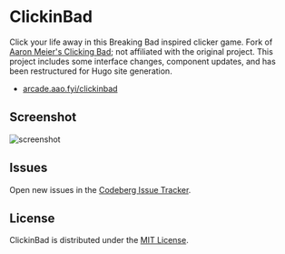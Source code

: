 # ClickinBad
Click your life away in this Breaking Bad inspired clicker game. Fork of [Aaron Meier's Clicking Bad](https://github.com/nullism/clickingbad); not affiliated with the original project. This project includes some interface changes, component updates, and has been restructured for Hugo site generation.

+ [arcade.aao.fyi/clickinbad](https://arcade.aao.fyi/clickinbad/)

## Screenshot
![screenshot](assets/img/screenshot.png)

## Issues
Open new issues in the [Codeberg Issue Tracker](https://codeberg.org/aao-fyi/arcade-clickinbad/issues).

## License
ClickinBad is distributed under the [MIT License](https://codeberg.org/aao-fyi/arcade-clickinbad/src/branch/main/LICENSE).
